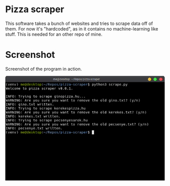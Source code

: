 # Pizza scraper

This software takes a bunch of websites and tries to scrape
data off of them. For now it's "hardcoded", as in it contains
no machine-learning like stuff. This is needed for an other repo of mine.

# Screenshot

Screenshot of the program in action.

![The program in action](screen.png)
